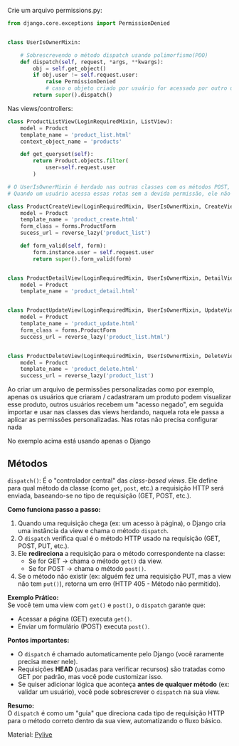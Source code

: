 Crie um arquivo permissions.py:
```python
from django.core.exceptions import PermissionDenied


class UserIsOwnerMixin:

	# Sobrescrevendo o método dispatch usando polimorfismo(POO)
	def dispatch(self, request, *args, **kwargs):
		obj = self.get_object()
		if obj.user != self.request.user:
			raise PermissionDenied
			# caso o objeto criado por usuário for acessado por outro usuário                diferente, ele receberá um "permissão negada"
		return super().dispatch()
```

Nas views/controllers:
```python
class ProductListView(LoginRequiredMixin, ListView):
	model = Product
	template_name = 'product_list.html'
	context_object_name = 'products'

	def get_queryset(self):
		return Product.objects.filter(
			user=self.request.user
		)

# O UserIsOwnerMixin é herdado nas outras classes com os métodos POST, DELETE, PUT / PATCH 
# Quando um usuário acessa essas rotas sem a devida permissão, ele não consegue acessar

class ProductCreateView(LoginRequiredMixin, UserIsOwnerMixin, CreateView):
	model = Product
	template_name = 'product_create.html'
	form_class = forms.ProductForm
	sucess_url = reverse_lazy('product_list')

	def form_valid(self, form):
		form.instance.user = self.request.user
		return super().form_valid(form)


class ProductDetailView(LoginRequiredMixin, UserIsOwnerMixin, DetailView):
	model = Product
	template_name = 'product_detail.html'


class ProductUpdateView(LoginRequiredMixin, UserIsOwnerMixin, UpdateView):
	model = Product
	template_name = 'product_update.html'
	form_class = forms.ProductForm
	success_url = reverse_lazy('product_list.html')


class ProductDeleteView(LoginRequiredMixin, UserIsOwnerMixin, DeleteView):
	model = Product
	template_name = 'product_delete.html'
	success_url = reverse_lazy('product_list')
```

Ao criar um arquivo de permissões personalizadas como por exemplo, apenas os usuários que criaram / cadastraram um produto podem visualizar esse produto, outros usuários recebem um "acesso negado", em seguida importar e usar nas classes das views herdando, naquela rota ele passa a aplicar as permissões personalizadas. Nas rotas não precisa configurar nada

No exemplo acima está usando apenas o Django

## Métodos
`dispatch()`:
É o "controlador central" das *class-based views*. Ele define para qual método da classe (como `get`, `post`, etc.) a requisição HTTP será enviada, baseando-se no tipo de requisição (GET, POST, etc.).

**Como funciona passo a passo:**  
1. Quando uma requisição chega (ex: um acesso à página), o Django cria uma instância da view e chama o método `dispatch`.  
2. O `dispatch` verifica qual é o método HTTP usado na requisição (GET, POST, PUT, etc.).  
3. Ele **redireciona** a requisição para o método correspondente na classe:  
   - Se for GET → chama o método `get()` da view.  
   - Se for POST → chama o método `post()`.  
4. Se o método não existir (ex: alguém fez uma requisição PUT, mas a view não tem `put()`), retorna um erro (HTTP 405 - Método não permitido).

**Exemplo Prático:**  
Se você tem uma view com `get()` e `post()`, o `dispatch` garante que:  
- Acessar a página (GET) executa `get()`.  
- Enviar um formulário (POST) executa `post()`.

**Pontos importantes:**  
- O `dispatch` é chamado automaticamente pelo Django (você raramente precisa mexer nele).  
- Requisições **HEAD** (usadas para verificar recursos) são tratadas como GET por padrão, mas você pode customizar isso.  
- Se quiser adicionar lógica que aconteça **antes de qualquer método** (ex: validar um usuário), você pode sobrescrever o `dispatch` na sua view.

**Resumo:**  
O `dispatch` é como um "guia" que direciona cada tipo de requisição HTTP para o método correto dentro da sua view, automatizando o fluxo básico.

Material: [Pylive](https://pickle-reading-bd9.notion.site/pylive-009-cec874edd164498b9139c10ce51aae8c)